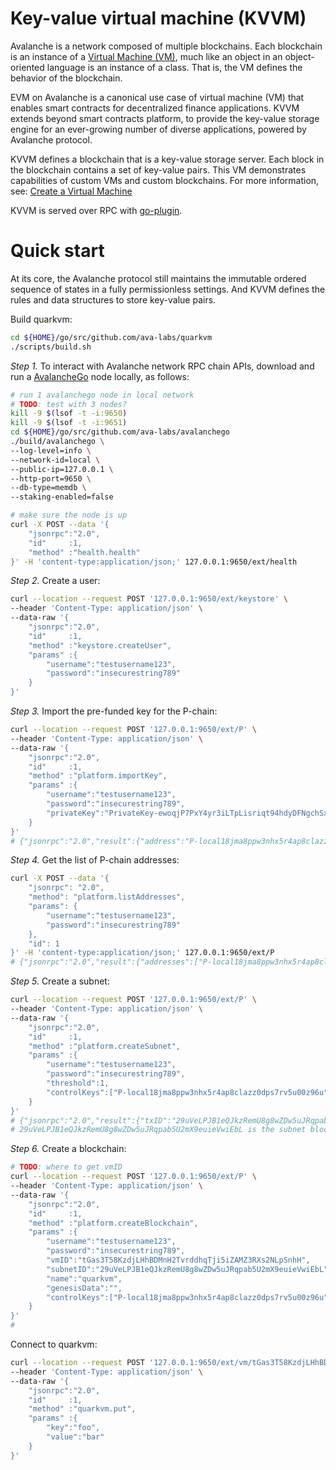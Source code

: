 # Key-value virtual machine (KVVM)

Avalanche is a network composed of multiple blockchains. Each blockchain is an instance of a [Virtual Machine (VM)](https://docs.avax.network/learn/platform-overview#virtual-machines), much like an object in an object-oriented language is an instance of a class. That is, the VM defines the behavior of the blockchain.

EVM on Avalanche is a canonical use case of virtual machine (VM) that enables smart contracts for decentralized finance applications. KVVM extends beyond smart contracts platform, to provide the key-value storage engine for an ever-growing number of diverse applications, powered by Avalanche protocol.

KVVM defines a blockchain that is a key-value storage server. Each block in the blockchain contains a set of key-value pairs. This VM demonstrates capabilities of custom VMs and custom blockchains. For more information, see: [Create a Virtual Machine](https://docs.avax.network/build/tutorials/platform/create-a-virtual-machine-vm)

KVVM is served over RPC with [go-plugin](https://github.com/hashicorp/go-plugin).

# Quick start

At its core, the Avalanche protocol still maintains the immutable ordered sequence of states in a fully permissionless settings. And KVVM defines the rules and data structures to store key-value pairs.

Build quarkvm:

```bash
cd ${HOME}/go/src/github.com/ava-labs/quarkvm
./scripts/build.sh
```

*Step 1.* To interact with Avalanche network RPC chain APIs, download and run a [AvalancheGo](https://github.com/ava-labs/avalanchego#installation) node locally, as follows:

```bash
# run 1 avalanchego node in local network
# TODO: test with 3 nodes?
kill -9 $(lsof -t -i:9650)
kill -9 $(lsof -t -i:9651)
cd ${HOME}/go/src/github.com/ava-labs/avalanchego
./build/avalanchego \
--log-level=info \
--network-id=local \
--public-ip=127.0.0.1 \
--http-port=9650 \
--db-type=memdb \
--staking-enabled=false

# make sure the node is up
curl -X POST --data '{
    "jsonrpc":"2.0",
    "id"     :1,
    "method" :"health.health"
}' -H 'content-type:application/json;' 127.0.0.1:9650/ext/health
```

*Step 2.* Create a user:

```bash
curl --location --request POST '127.0.0.1:9650/ext/keystore' \
--header 'Content-Type: application/json' \
--data-raw '{
    "jsonrpc":"2.0",
    "id"     :1,
    "method" :"keystore.createUser",
    "params" :{
        "username":"testusername123",
        "password":"insecurestring789"
    }
}'
```

*Step 3.* Import the pre-funded key for the P-chain:

```bash
curl --location --request POST '127.0.0.1:9650/ext/P' \
--header 'Content-Type: application/json' \
--data-raw '{
    "jsonrpc":"2.0",
    "id"     :1,
    "method" :"platform.importKey",
    "params" :{
        "username":"testusername123",
        "password":"insecurestring789",
        "privateKey":"PrivateKey-ewoqjP7PxY4yr3iLTpLisriqt94hdyDFNgchSxGGztUrTXtNN"
    }
}'
# {"jsonrpc":"2.0","result":{"address":"P-local18jma8ppw3nhx5r4ap8clazz0dps7rv5u00z96u"},"id":1}
```

*Step 4.* Get the list of P-chain addresses:

```bash
curl -X POST --data '{
    "jsonrpc": "2.0",
    "method": "platform.listAddresses",
    "params": {
        "username":"testusername123",
        "password":"insecurestring789"
    },
    "id": 1
}' -H 'content-type:application/json;' 127.0.0.1:9650/ext/P
# {"jsonrpc":"2.0","result":{"addresses":["P-local18jma8ppw3nhx5r4ap8clazz0dps7rv5u00z96u"]},"id":1}
```

*Step 5.* Create a subnet:

```bash
curl --location --request POST '127.0.0.1:9650/ext/P' \
--header 'Content-Type: application/json' \
--data-raw '{
    "jsonrpc":"2.0",
    "id"     :1,
    "method" :"platform.createSubnet",
    "params" :{
        "username":"testusername123",
        "password":"insecurestring789",
        "threshold":1,
        "controlKeys":["P-local18jma8ppw3nhx5r4ap8clazz0dps7rv5u00z96u"]
    }
}'
# {"jsonrpc":"2.0","result":{"txID":"29uVeLPJB1eQJkzRemU8g8wZDw5uJRqpab5U2mX9euieVwiEbL","changeAddr":"P-local18jma8ppw3nhx5r4ap8clazz0dps7rv5u00z96u"},"id":1}
# 29uVeLPJB1eQJkzRemU8g8wZDw5uJRqpab5U2mX9euieVwiEbL is the subnet blockchain ID
```

*Step 6.* Create a blockchain:

```bash
# TODO: where to get vmID
curl --location --request POST '127.0.0.1:9650/ext/P' \
--header 'Content-Type: application/json' \
--data-raw '{
    "jsonrpc":"2.0",
    "id"     :1,
    "method" :"platform.createBlockchain",
    "params" :{
        "username":"testusername123",
        "password":"insecurestring789",
        "vmID":"tGas3T58KzdjLHhBDMnH2TvrddhqTji5iZAMZ3RXs2NLpSnhH",
        "subnetID":"29uVeLPJB1eQJkzRemU8g8wZDw5uJRqpab5U2mX9euieVwiEbL",
        "name":"quarkvm",
        "genesisData":"",
        "controlKeys":["P-local18jma8ppw3nhx5r4ap8clazz0dps7rv5u00z96u"]
    }
}'
#
```

Connect to quarkvm:

```bash
curl --location --request POST '127.0.0.1:9650/ext/vm/tGas3T58KzdjLHhBDMnH2TvrddhqTji5iZAMZ3RXs2NLpSnhH' \
--header 'Content-Type: application/json' \
--data-raw '{
    "jsonrpc":"2.0",
    "id"     :1,
    "method" :"quarkvm.put",
    "params" :{
        "key":"foo",
        "value":"bar"
    }
}'
```
